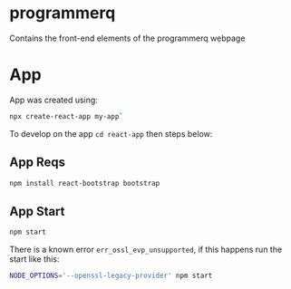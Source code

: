 # programmerq
Contains the front-end elements of the programmerq webpage

# App

App was created using:
```bash
npx create-react-app my-app`
```

To develop on the app `cd react-app` then steps below:

## App Reqs

```bash
npm install react-bootstrap bootstrap
```

## App Start

```bash
npm start
```

There is a known error `err_ossl_evp_unsupported`, if this happens run the start like this:

```bash
NODE_OPTIONS='--openssl-legacy-provider' npm start
```
